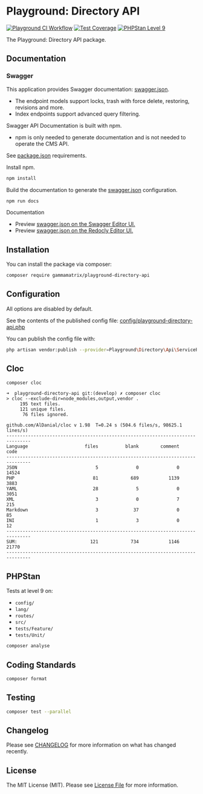 # Playground: Directory API

[![Playground CI Workflow](https://github.com/gammamatrix/playground-directory-api/actions/workflows/ci.yml/badge.svg?branch=develop)](https://raw.githubusercontent.com/gammamatrix/playground-directory-api/testing/develop/testdox.txt)
[![Test Coverage](https://raw.githubusercontent.com/gammamatrix/playground-directory-api/testing/develop/coverage.svg)](tests)
[![PHPStan Level 9](https://img.shields.io/badge/PHPStan-level%209-brightgreen)](.github/workflows/ci.yml#L120)

The Playground: Directory API package.

## Documentation

### Swagger

This application provides Swagger documentation: [swagger.json](swagger.json).
- The endpoint models support locks, trash with force delete, restoring, revisions and more.
- Index endpoints support advanced query filtering.

Swagger API Documentation is built with npm.
- npm is only needed to generate documentation and is not needed to operate the CMS API.

See [package.json](package.json) requirements.

Install npm.

```sh
npm install
```

Build the documentation to generate the [swagger.json](swagger.json) configuration.

```sh
npm run docs
```

Documentation
- Preview [swagger.json on the Swagger Editor UI.](https://editor.swagger.io/?url=https://raw.githubusercontent.com/gammamatrix/playground-directory-api/develop/swagger.json)
- Preview [swagger.json on the Redocly Editor UI.](https://redocly.github.io/redoc/?url=https://raw.githubusercontent.com/gammamatrix/playground-directory-api/develop/swagger.json)

## Installation

You can install the package via composer:

```bash
composer require gammamatrix/playground-directory-api
```

## Configuration

All options are disabled by default.

See the contents of the published config file: [config/playground-directory-api.php](config/playground-directory-api.php)

You can publish the config file with:
```bash
php artisan vendor:publish --provider=Playground\Directory\Api\ServiceProvider" --tag="playground-config"
```

## Cloc

```sh
composer cloc
```

```
➜  playground-directory-api git:(develop) ✗ composer cloc
> cloc --exclude-dir=node_modules,output,vendor .
     195 text files.
     121 unique files.
      76 files ignored.

github.com/AlDanial/cloc v 1.98  T=0.24 s (504.6 files/s, 98625.1 lines/s)
-------------------------------------------------------------------------------
Language                     files          blank        comment           code
-------------------------------------------------------------------------------
JSON                             5              0              0          14524
PHP                             81            689           1139           3883
YAML                            28              5              0           3051
XML                              3              0              7            215
Markdown                         3             37              0             85
INI                              1              3              0             12
-------------------------------------------------------------------------------
SUM:                           121            734           1146          21770
-------------------------------------------------------------------------------
```

## PHPStan

Tests at level 9 on:
- `config/`
- `lang/`
- `routes/`
- `src/`
- `tests/Feature/`
- `tests/Unit/`

```sh
composer analyse
```

## Coding Standards

```sh
composer format
```

## Testing

```sh
composer test --parallel
```

## Changelog

Please see [CHANGELOG](CHANGELOG.md) for more information on what has changed recently.

## License

The MIT License (MIT). Please see [License File](LICENSE.md) for more information.
